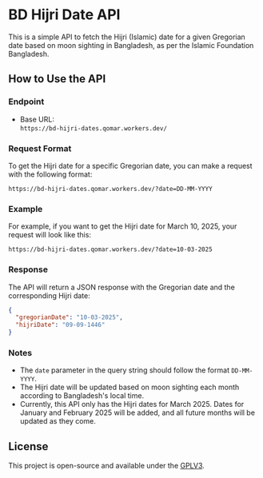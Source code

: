 # BD Hijri Date API

This is a simple API to fetch the Hijri (Islamic) date for a given Gregorian date based on moon sighting in Bangladesh, as per the Islamic Foundation Bangladesh.
## How to Use the API

### Endpoint
- Base URL:  
  `https://bd-hijri-dates.qomar.workers.dev/`

### Request Format
To get the Hijri date for a specific Gregorian date, you can make a request with the following format:

```
https://bd-hijri-dates.qomar.workers.dev/?date=DD-MM-YYYY
```

### Example
For example, if you want to get the Hijri date for March 10, 2025, your request will look like this:

```
https://bd-hijri-dates.qomar.workers.dev/?date=10-03-2025
```

### Response
The API will return a JSON response with the Gregorian date and the corresponding Hijri date:

```json
{
  "gregorianDate": "10-03-2025",
  "hijriDate": "09-09-1446"
}
```

### Notes
- The `date` parameter in the query string should follow the format `DD-MM-YYYY`.
- The Hijri date will be updated based on moon sighting each month according to Bangladesh's local time.
- Currently, this API only has the Hijri dates for March 2025. Dates for January and February 2025 will be added, and all future months will be updated as they come.

## License

This project is open-source and available under the [GPLV3](LICENSE).
